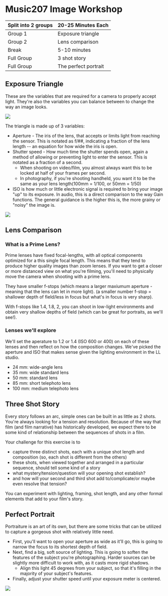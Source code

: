 # Music207 Image Workshop

| Split into 2 groups | 20-25 Minutes Each |
|----|---|
| Group 1 | Exposure triangle |
| Group 2 | Lens comparison |
| Break | 5-10 minutes | 
| Full Group | 3 shot story |
| Full Group | The perfect portrait |

## Exposure Triangle

These are the variables that are required for a camera to properly accept light. They're also the variables you can balance between to change the way an image looks. 

![](https://s.studiobinder.com/wp-content/uploads/2020/11/What-is-the-Exposure-Triangle-StudioBinder-Reference-Chart.jpg)

The triangle is made up of 3 variables: 
* Aperture - The iris of the lens, that accepts or limits light from reaching the sensor. This is notated as f/##, indicating a fraction of the lens length -- an equation for how wide the iris is open.
* Shutter speed - How much time the shutter spends open, again a method of allowing or preventing light to enter the sensor. This is notated as a fraction of a second. 
	* When shooting on video/film, you almost always want this to be locked at half of your frames per second. 
	* In photography, if you're shooting handheld, you want it to be the same as your lens length(100mm = 1/100, or 50mm = 1/50)
* ISO is how much or little electronic signal is required to bring your image "up" to its exposure. In audio, this is a direct comparison to the way Gain functions. The general guidance is the higher this is, the more grainy or "noisy" the image is. 

![](https://cloudfront.slrlounge.com/wp-content/uploads/2015/04/photography-shutter-speed-aperture-iso-cheat-sheet-chart-fotoblog-hamburg-daniel-peters-11.jpg)

## Lens Comparison

### What is a Prime Lens?
Prime lenses have fixed focal-lengths, with all optical components optimized for a this single focal length. This means that they tend to produce higher quality images than zoom lenses. If you want to get a closer or more distanced view on what you're filming, you'll need to physically move the camera when shooting with a prime lens.

They have smaller f-stops (which means a larger maxiumum aperture - meaning that the lens can let in more light). (a smaller number f-stop = shallower depth of field/less in focus but what's in focus is very sharp).

With f-stops like 1.4, 1.8, 2, you can shoot in low-light environments and obtain very shallow depths of field (which can be great for portraits, as we'll see!).

### Lenses we'll explore
We'll set the aperature to 1.2 or 1.4 (ISO 600 or 400) on each of these lenses and then reflect on how the composition changes. We've picked the aperture and ISO that makes sense given the lighting environment in the LL studio. 

* 24 mm: wide-angle lens
* 35 mm: wide standard lens
* 50 mm: standard lens
* 85 mm: short telephoto lens
* 100 mm: medium telephoto lens

## Three Shot Story

Every story follows an arc, simple ones can be built in as little as 2 shots. You're always looking for a tension and resolution. Because of the way that film (and film narrative) has historically developed, we expect there to be some kind of relationship between the sequences of shots in a film. 

Your challenge for this exercise is to
* capture three distinct shots, each with a unique shot length and composition (so, each shot is different from the others)
* these shots, when viewed together and arranged in a particular sequence, should tell some kind of a story
* what mystery/tension/question will your opening shot establish?
* and how will your second and third shot add to/complicate/or maybe even resolve that tension?

You can experiment with lighting, framing, shot length, and any other formal elements that add to your film's story. 

## Perfect Portrait

Portraiture is an art of its own, but there are some tricks that can be utilized to capture a gorgeous shot with relatively little need. 
* First, you'll want to open your aperture as wide as it'll go, this is going to narrow the focus to its shortest depth of field.
* Next, find a big, soft source of lighting. This is going to soften the features of the subject you're photographing. Harder sources can be slightly more difficult to work with, as it casts more rigid shadows. 
	* Align this light 45 degrees from your subject, so that it's filling in the majority of your subject's features.
* Finally, adjust your shutter speed until your exposure meter is centered.

![](https://www.videoschool.com/wp-content/uploads/2017/12/How-to-Read-a-Camera-Exposure-Meter-1.jpg)